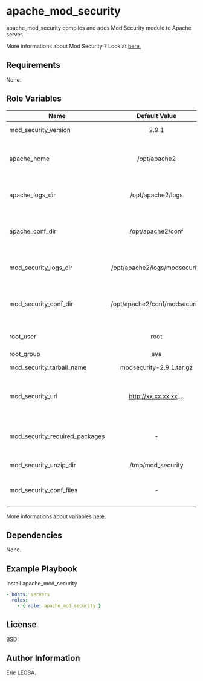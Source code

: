 apache_mod_security
=========

apache_mod_security compiles and adds Mod Security module to Apache server.

More informations about Mod Security ? Look at [here.](https://github.com/SpiderLabs/ModSecurity/wiki)

Requirements
------------

None.

Role Variables
--------------

| Name	        | Default Value	| Description|
| ------------- |:-------------:| ----------:|
|mod_security_version|2.9.1|Mod security version|
|apache_home|/opt/apache2|Installation directory for the current version of Apache|
|apache_logs_dir|/opt/apache2/logs|Directory containing Apache's log files|
|apache_conf_dir|/opt/apache2/conf|Directory containing Apache's configuration files|
|mod_security_logs_dir|/opt/apache2/logs/modsecurity|Directory containing mod security's log files|
|mod_security_conf_dir|/opt/apache2/conf/modsecurity|Directory containing mod security's configuration files|
|root_user|root|Owner of mod security's directories|
|root_group|sys|Owner's group|
|mod_security_tarball_name|modsecurity-2.9.1.tar.gz|Mod security archive tar.gz|
|mod_security_url|http://xx.xx.xx.xx....|Url to download mod security archive (Repo Nexus).|
|mod_security_required_packages|-|List of prerequisite packages to install mod security.|
|mod_security_unzip_dir|/tmp/mod_security|Mod security unzip directory|
|mod_security_conf_files|-|List of configuration's files which will be deployed|

More informations about variables [here.](https://github.com/eleongithub/ansible/blob/it_1/projects/roles/apache_mod_security/defaults/main.yml) 


Dependencies
------------

None.

Example Playbook
----------------

Install apache_mod_security
```yaml
- hosts: servers
  roles:
    - { role: apache_mod_security }
```

License
-------

BSD

Author Information
------------------

Eric LEGBA.
